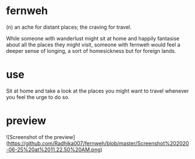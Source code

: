 # fernweh
(n) an ache for distant places; the craving for travel.

While someone with wanderlust might sit at home and happily fantasise about all the places they might visit, 
someone with fernweh would feel a deeper sense of longing, a sort of homesickness but for foreign lands.

# use
Sit at home and take a look at the places you might want to travel whenever you feel the urge to do so. 

# preview
![Screenshot of the preview]
(https://github.com/Radhika007/fernweh/blob/master/Screenshot%202020-06-25%20at%2011.22.50%20AM.png)

